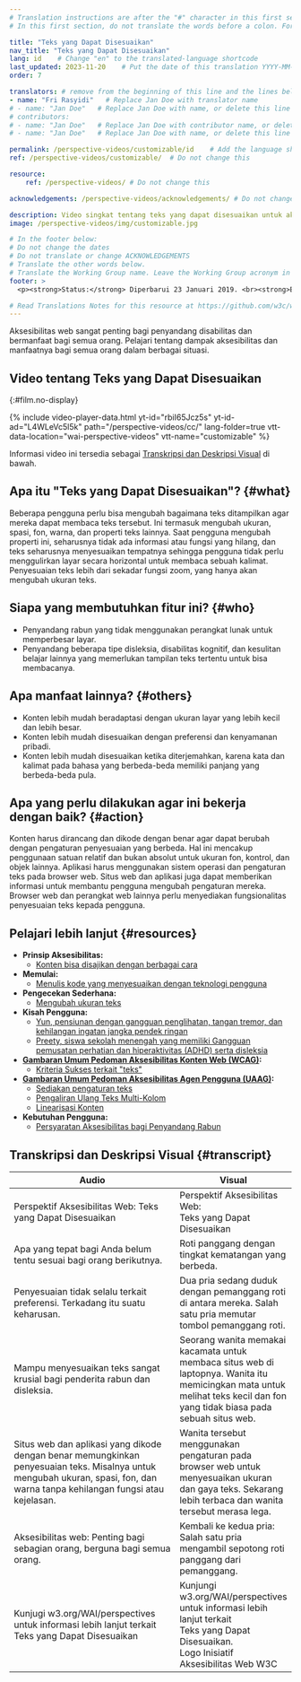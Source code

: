 ```yaml
---
# Translation instructions are after the "#" character in this first section. They are comments that do not show up in the web page. You do not need to translate the instructions after "#".
# In this first section, do not translate the words before a colon. For example, do not translate "title:". Do translate the text after "title:"

title: "Teks yang Dapat Disesuaikan"
nav_title: "Teks yang Dapat Disesuaikan"
lang: id    # Change "en" to the translated-language shortcode
last_updated: 2023-11-20    # Put the date of this translation YYYY-MM-DD (with month in the middle)
order: 7

translators: # remove from the beginning of this line and the lines below: "# " (the hash sign and the space)
- name: "Fri Rasyidi"   # Replace Jan Doe with translator name
# - name: "Jan Doe"   # Replace Jan Doe with name, or delete this line if not multiple translators
# contributors:
# - name: "Jan Doe"   # Replace Jan Doe with contributor name, or delete this line if none
# - name: "Jan Doe"   # Replace Jan Doe with name, or delete this line if not multiple contributors

permalink: /perspective-videos/customizable/id    # Add the language shortcode to the end, with no slash at the end. For example /path/to/file/fr
ref: /perspective-videos/customizable/  # Do not change this

resource:
    ref: /perspective-videos/ # Do not change this

acknowledgements: /perspective-videos/acknowledgements/ # Do not change this

description: Video singkat tentang teks yang dapat disesuaikan untuk aksesibilitas web - apa itu, siapa yang membutuhkannya, dan apa yang perlu dilakukan agar bekerja dengan semestinya.
image: /perspective-videos/img/customizable.jpg

# In the footer below:
# Do not change the dates
# Do not translate or change ACKNOWLEDGEMENTS
# Translate the other words below.
# Translate the Working Group name. Leave the Working Group acronym in English.
footer: >
  <p><strong>Status:</strong> Diperbarui 23 Januari 2019. <br><strong>Editor dan pimpinan proyek:</strong> <a href="https://www.w3.org/People/shadi">Shadi Abou-Zahra</a>. Dikembangkan oleh <a href="https://www.w3.org/WAI/EO/">Kelompok Kerja Edukasi dan Pendampingan (EOWG)</a> dengan dukungan dari <a href="https://www.w3.org/WAI/DEV/">proyek WAI-DEV</a>, didanai bersama oleh Komisi Eropa. Diperbarui dengan dukungan dari Ford Foundation. ACKNOWLEDGEMENTS.</p>

# Read Translations Notes for this resource at https://github.com/w3c/wai-perspective-videos#readme
---
```


Aksesibilitas web sangat penting bagi penyandang disabilitas dan bermanfaat bagi semua orang. Pelajari tentang dampak aksesibilitas dan manfaatnya bagi semua orang dalam berbagai situasi.

## Video tentang Teks yang Dapat Disesuaikan
{:#film.no-display}

{% include video-player-data.html
    yt-id="rbiI65Jcz5s"
    yt-id-ad="L4WLeVc5l5k"
    path="/perspective-videos/cc/"
    lang-folder=true
    vtt-data-location="wai-perspective-videos"
    vtt-name="customizable"
%}

Informasi video ini tersedia sebagai [Transkripsi dan Deskripsi Visual](#transcript) di bawah.

Apa itu "Teks yang Dapat Disesuaikan"? {#what}
----------------------------

Beberapa pengguna perlu bisa mengubah bagaimana teks ditampilkan agar
mereka dapat membaca teks tersebut. Ini termasuk mengubah ukuran, spasi, fon, warna, dan properti teks lainnya. Saat pengguna mengubah properti ini, seharusnya tidak ada informasi atau fungsi yang hilang, dan teks seharusnya menyesuaikan tempatnya sehingga pengguna tidak perlu menggulirkan layar secara horizontal untuk membaca sebuah kalimat. Penyesuaian teks lebih dari sekadar fungsi zoom, yang hanya akan mengubah
ukuran teks.

Siapa yang membutuhkan fitur ini? {#who}
----------------------------

-   Penyandang rabun yang tidak menggunakan perangkat lunak untuk memperbesar layar.
-   Penyandang beberapa tipe disleksia, disabilitas kognitif, dan kesulitan belajar lainnya yang memerlukan tampilan teks tertentu untuk bisa membacanya.

Apa manfaat lainnya? {#others}
---------------------------------

-   Konten lebih mudah beradaptasi dengan ukuran layar yang lebih kecil dan lebih besar.
-   Konten lebih mudah disesuaikan dengan preferensi dan kenyamanan pribadi.
-   Konten lebih mudah disesuaikan ketika diterjemahkan, karena kata dan kalimat pada bahasa yang berbeda-beda memiliki panjang yang berbeda-beda pula.

Apa yang perlu dilakukan agar ini bekerja dengan baik? {#action}
--------------------------------------

Konten harus dirancang dan dikode dengan benar agar dapat berubah dengan pengaturan penyesuaian yang berbeda. Hal ini mencakup penggunaan satuan relatif dan bukan absolut untuk ukuran fon, kontrol, dan objek lainnya. Aplikasi harus menggunakan sistem operasi dan pengaturan teks pada browser web. Situs web dan aplikasi juga dapat memberikan informasi untuk membantu pengguna mengubah pengaturan mereka. Browser web dan perangkat web lainnya perlu menyediakan fungsionalitas penyesuaian teks kepada pengguna.

Pelajari lebih lanjut {#resources}
----------

-   **Prinsip Aksesibilitas:**
    -   [Konten bisa disajikan dengan berbagai cara](/fundamentals/accessibility-principles/#adaptable)
-   **Memulai:**
    -   [Menulis kode yang menyesuaikan dengan teknologi pengguna](/tips/developing/#write-code-that-adapts-to-the-users-technology)
-   **Pengecekan Sederhana:**
    -   [Mengubah ukuran teks](/test-evaluate/preliminary/#resize)
-   **Kisah Pengguna:**
    -   [Yun, pensiunan dengan gangguan penglihatan, tangan tremor, dan kehilangan ingatan jangka pendek ringan](/people-use-web/user-stories/#retiree)
    -   [Preety, siswa sekolah menengah yang memiliki Gangguan pemusatan perhatian dan hiperaktivitas (ADHD) serta disleksia](/people-use-web/user-stories/#classroomstudent)
-   **[Gambaran Umum Pedoman Aksesibilitas Konten Web (WCAG)](/standards-guidelines/wcag/):**
    -   [Kriteria Sukses terkait "teks"](https://www.w3.org/WAI/WCAG21/quickref/?tags=text)
-   **[Gambaran Umum Pedoman Aksesibilitas Agen Pengguna (UAAG)](/standards-guidelines/uaag/):**
    -   [Sediakan pengaturan teks](https://www.w3.org/TR/2015/NOTE-UAAG20-20151215/#gl-text-config)
    -   [Pengaliran Ulang Teks Multi-Kolom](https://www.w3.org/TR/UAAG20/#sc_1813)
    -   [Linearisasi Konten](https://www.w3.org/TR/UAAG20/#sc_1815)
-   **Kebutuhan Pengguna:**
    -   [Persyaratan Aksesibilitas bagi Penyandang Rabun](http://www.w3.org/TR/low-vision-needs/)
        
## Transkripsi dan Deskripsi Visual {#transcript}
<table>
  <thead>
    <tr>
      <th width="65%">Audio</th>
      <th>Visual</th>
    </tr>
  </thead>
  <tbody>
    <tr>
      <td>Perspektif Aksesibilitas Web: Teks yang Dapat Disesuaikan</td>
      <td>Perspektif Aksesibilitas Web:<br>Teks yang Dapat Disesuaikan</td>
    </tr>
    <tr>
      <td>Apa yang tepat bagi Anda belum tentu sesuai bagi orang berikutnya.</td>
      <td>Roti panggang dengan tingkat kematangan yang berbeda.</td>
    </tr>
    <tr>
      <td>Penyesuaian tidak selalu terkait preferensi. Terkadang itu suatu keharusan.</td>
      <td>Dua pria sedang duduk dengan pemanggang roti di antara mereka. Salah satu pria memutar tombol pemanggang roti.</td>
    </tr>
    <tr>
      <td>Mampu menyesuaikan teks sangat krusial bagi penderita rabun dan disleksia.</td>
      <td>Seorang wanita memakai kacamata untuk membaca situs web di laptopnya. Wanita itu memicingkan mata untuk melihat teks kecil dan fon yang tidak biasa pada sebuah situs web.</td>
    </tr>
    <tr>
      <td>Situs web dan aplikasi yang dikode dengan benar memungkinkan penyesuaian teks. Misalnya untuk mengubah ukuran, spasi, fon, dan warna tanpa kehilangan fungsi atau kejelasan.</td>
      <td>Wanita tersebut menggunakan pengaturan pada browser web untuk menyesuaikan ukuran dan gaya teks. Sekarang lebih terbaca dan wanita tersebut merasa lega.</td>
    </tr>
    <tr>
      <td>Aksesibilitas web: Penting bagi sebagian orang, berguna bagi semua orang.</td>
      <td>Kembali ke kedua pria: Salah satu pria mengambil sepotong roti panggang dari pemanggang.</td>
    </tr>
    <tr>
      <td>Kunjugi w3.org/WAI/perspectives untuk informasi lebih lanjut terkait Teks yang Dapat Disesuaikan</td>
      <td>Kunjungi<br>
        w3.org/WAI/perspectives<br>
        untuk informasi lebih lanjut terkait<br>
        Teks yang Dapat Disesuaikan.<br>
        Logo Inisiatif Aksesibilitas Web W3C</td>
    </tr>
  </tbody>
</table>
        

